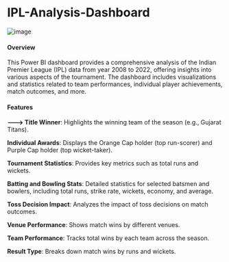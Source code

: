 # IPL-Analysis-Dashboard
![image](https://github.com/user-attachments/assets/52d2bf97-cb0c-4c1d-a31f-ea49505d94c2)
#### Overview
This Power BI dashboard provides a comprehensive analysis of the Indian Premier League (IPL) data from year 2008 to 2022, offering insights into various aspects of the tournament. The dashboard includes visualizations and statistics related to team performances, individual player achievements, match outcomes, and more.

#### Features
**---> **Title Winner****: Highlights the winning team of the season (e.g., Gujarat Titans).

**Individual Awards**: Displays the Orange Cap holder (top run-scorer) and Purple Cap holder (top wicket-taker).

**Tournament Statistics**: Provides key metrics such as total runs and wickets.

**Batting and Bowling Stats**: Detailed statistics for selected batsmen and bowlers, including total runs, strike rate, wickets, economy, and average.

**Toss Decision Impact**: Analyzes the impact of toss decisions on match outcomes.

**Venue Performance**: Shows match wins by different venues.

**Team Performance**: Tracks total wins by each team across the season.

**Result Type**: Breaks down match wins by runs and wickets.
